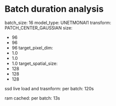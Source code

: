 # Batch duration analysis

batch_size: 16
model_type: UNETMONAI1
transform: PATCH_CENTER_GAUSSIAN
size:
  - 96
  - 96
  - 96
target_pixel_dim:
  - 1.0
  - 1.0
  - 1.0
target_spatial_size:
  - 128
  - 128
  - 128

ssd live load and trasnform:
per batch: 120s 

ram cached:
per batch: 13s
